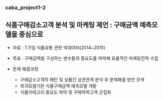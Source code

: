 ### caba_project1-2
## 식품구매감소고객 분석 및 마케팅 제언 : 구매금액 예측모델을 중심으로

- 자료 : T기업 식품유통 관련 빅데이터(2014~2015)
- 목표 : 구매금액을 구성하는 변수들의 중요도를 파악해 효율적인 마케팅전략 수립

- 문제 해결과정
  - 구매감소고객의 패턴 및 상품간 상관관계 분석 후 문제해결 방안 모색
  - 회귀모델기반 식품구매금액 예측모델 개발
  - 식품카테고리 중요도 파악 및 구매하락고객 군집화
